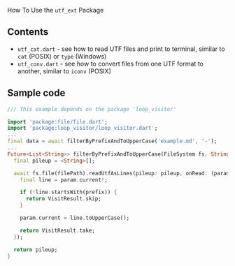 How To Use the `utf_ext` Package

## Contents

- `utf_cat.dart`  - see how to read UTF files and print to terminal, similar to `cat` (POSIX) or `type` (Windows)
- `utf_conv.dart` - see how to convert files from one UTF format to another, similar to `iconv` (POSIX)

## Sample code

```dart
/// This example depends on the package 'loop_visitor'

import 'package:file/file.dart';
import 'package:loop_visitor/loop_visitor.dart';
...
final data = await filterByPrefixAndToUpperCase('example.md', '-');
...
Future<List<String>> filterByPrefixAndToUpperCase(FileSystem fs, String filePath, String prefix) async {
  final pileup = <String>[];

  await fs.file(filePath).readUtfAsLines(pileup: pileup, onRead: (param) {
    final line = param.current!;

    if (!line.startsWith(prefix)) {
      return VisitResult.skip;
    }

    param.current = line.toUpperCase();

    return VisitResult.take;
  });

  return pileup;
}
```
